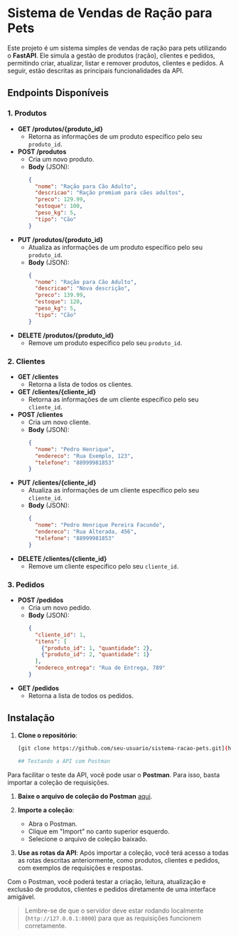 # Sistema de Vendas de Ração para Pets

Este projeto é um sistema simples de vendas de ração para pets utilizando o **FastAPI**. Ele simula a gestão de produtos (ração), clientes e pedidos, permitindo criar, atualizar, listar e remover produtos, clientes e pedidos. A seguir, estão descritas as principais funcionalidades da API.

## Endpoints Disponíveis

### 1. Produtos
- **GET /produtos/{produto_id}**
  - Retorna as informações de um produto específico pelo seu `produto_id`.
- **POST /produtos**
  - Cria um novo produto.
  - **Body** (JSON):
    ```json
    {
      "nome": "Ração para Cão Adulto",
      "descricao": "Ração premium para cães adultos",
      "preco": 129.99,
      "estoque": 100,
      "peso_kg": 5,
      "tipo": "Cão"
    }
    ```
- **PUT /produtos/{produto_id}**
  - Atualiza as informações de um produto específico pelo seu `produto_id`.
  - **Body** (JSON):
    ```json
    {
      "nome": "Ração para Cão Adulto",
      "descricao": "Nova descrição",
      "preco": 139.99,
      "estoque": 120,
      "peso_kg": 5,
      "tipo": "Cão"
    }
    ```
- **DELETE /produtos/{produto_id}**
  - Remove um produto específico pelo seu `produto_id`.

### 2. Clientes
- **GET /clientes**
  - Retorna a lista de todos os clientes.
- **GET /clientes/{cliente_id}**
  - Retorna as informações de um cliente específico pelo seu `cliente_id`.
- **POST /clientes**
  - Cria um novo cliente.
  - **Body** (JSON):
    ```json
    {
      "nome": "Pedro Henrique",
      "endereco": "Rua Exemplo, 123",
      "telefone": "88999981853"
    }
    ```
- **PUT /clientes/{cliente_id}**
  - Atualiza as informações de um cliente específico pelo seu `cliente_id`.
  - **Body** (JSON):
    ```json
    {
      "nome": "Pedro Henrique Pereira Facundo",
      "endereco": "Rua Alterada, 456",
      "telefone": "88999981853"
    }
    ```
- **DELETE /clientes/{cliente_id}**
  - Remove um cliente específico pelo seu `cliente_id`.

### 3. Pedidos
- **POST /pedidos**
  - Cria um novo pedido.
  - **Body** (JSON):
    ```json
    {
      "cliente_id": 1,
      "itens": [
        {"produto_id": 1, "quantidade": 2},
        {"produto_id": 2, "quantidade": 1}
      ],
      "endereco_entrega": "Rua de Entrega, 789"
    }
    ```
- **GET /pedidos**
  - Retorna a lista de todos os pedidos.

## Instalação

1. **Clone o repositório**:
   ```bash
   [git clone https://github.com/seu-usuario/sistema-racao-pets.git](https://github.com/Pedororo/FastAPI-Atividades)

   ## Testando a API com Postman

Para facilitar o teste da API, você pode usar o **Postman**. Para isso, basta importar a coleção de requisições.

1. **Baixe o arquivo de coleção do Postman** [aqui](<[COLECAO_DO_POSTMAN_URL](https://web.postman.co/workspace/409f7473-f1fb-4527-877f-988c4ecc66bd/collection/40242821-0dd90384-710d-4683-8034-dd0f233c0025)>).
   
2. **Importe a coleção**:
   - Abra o Postman.
   - Clique em "Import" no canto superior esquerdo.
   - Selecione o arquivo de coleção baixado.
   
3. **Use as rotas da API**:
   Após importar a coleção, você terá acesso a todas as rotas descritas anteriormente, como produtos, clientes e pedidos, com exemplos de requisições e respostas.

Com o Postman, você poderá testar a criação, leitura, atualização e exclusão de produtos, clientes e pedidos diretamente de uma interface amigável.

> Lembre-se de que o servidor deve estar rodando localmente (`http://127.0.0.1:8000`) para que as requisições funcionem corretamente.

